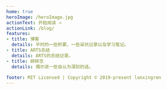 ```yaml
---
home: true
heroImage: /heroImage.jpg
actionText: 开始阅读 →
actionLink: /blog/
features:
- title: 博客
  details: 平时的一些积累，一些采坑记录以及学习笔记。
- title: ARTS总结
  details: ARTS的总结记录。
- title: 碎碎念
  details: 偶尔说一些自认为深刻的话。
  
footer: MIT Licensed | Copyright © 2019-present lanxingren
---
```

